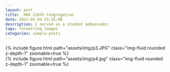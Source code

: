 ```yaml
---
layout: post
title:  HKU 210th Congregation
date: 2023-05-04 15:25:00
description: I served as a student ambassador.
tags: formatting images
categories: sample-posts
---
```

<div class="row mt-3">
    <div class="col-sm mt-3 mt-md-0">
        {% include figure.html path="assets/img/p3.JPG" class="img-fluid rounded z-depth-1" zoomable=true %}
    </div>
    <div class="col-sm mt-3 mt-md-0">
        {% include figure.html path="assets/img/p4.jpg" class="img-fluid rounded z-depth-1" zoomable=true %}
    </div>
</div>
